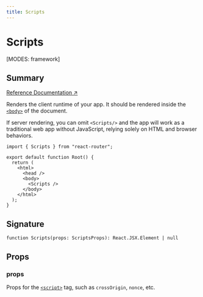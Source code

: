 ```yaml
---
title: Scripts
---
```


# Scripts

<!--
⚠️ ⚠️ IMPORTANT ⚠️ ⚠️ 

Thank you for helping improve our documentation!

This file is auto-generated from the JSDoc comments in the source
code, so please edit the JSDoc comments in the file below and this
file will be re-generated once those changes are merged.

https://github.com/remix-run/react-router/blob/main/packages/react-router/lib/dom/ssr/components.tsx
-->

[MODES: framework]

## Summary

[Reference Documentation ↗](https://api.reactrouter.com/v7/functions/react_router.Scripts.html)

Renders the client runtime of your app. It should be rendered inside the
[`<body>`](https://developer.mozilla.org/en-US/docs/Web/HTML/Reference/Elements/body)
 of the document.

If server rendering, you can omit `<Scripts/>` and the app will work as a
traditional web app without JavaScript, relying solely on HTML and browser
behaviors.

```tsx
import { Scripts } from "react-router";

export default function Root() {
  return (
    <html>
      <head />
      <body>
        <Scripts />
      </body>
    </html>
  );
}
```

## Signature

```tsx
function Scripts(props: ScriptsProps): React.JSX.Element | null
```

## Props

### props

Props for the [`<script>`](https://developer.mozilla.org/en-US/docs/Web/HTML/Reference/Elements/script)
tag, such as `crossOrigin`, `nonce`, etc.

